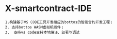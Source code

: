 # X-smartcontract-IDE
    1.构建基于VS CODE工具开发相应的bottos的智能合约开发工程；
    2. 支持bottos WASM虚拟机插件；
    3.  支持vs code支持本地编译、部署与调试
